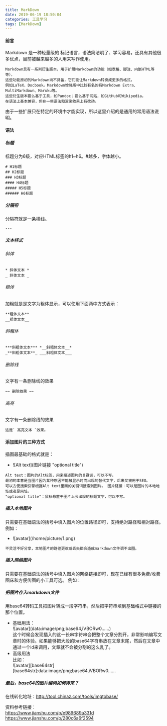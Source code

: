 ```yaml
---
title: MarkDown
date: 2019-06-19 18:50:04
categories: 工具学习
tags: [MarkDown]
---
```

#### 前言
Markdown 是一种轻量级的 标记语言，语法简洁明了、学习容易，还具有其他很多优点，目前被越来越多的人用来写作使用。
```
Markdown具有一系列衍生版本，用于扩展Markdown的功能（如表格、脚注、内嵌HTML等等），
这些功能原初的Markdown尚不具备，它们能让Markdown转换成更多的格式，
例如LaTeX，Docbook。Markdown增强版中比较有名的有Markdown Extra、MultiMarkdown、Maruku等。
这些衍生版本要么基于工具，如Pandoc；要么基于网站，如GitHub和Wikipedia，
在语法上基本兼容，但在一些语法和渲染效果上有改动。
```
由于一些扩展只在特定的环境中才能实现，所以这里介绍的是通用的常用语法说明。
#### 语法
##### 标题
标题分为6级，对应HTML标签的h1~h6。#越多，字体越小。
```
# H1标题
## H2标题
### H3标题
#### H4标题
##### H5标题
###### H6标题
```
##### 分隔符
分隔符就是一条横线。
```
---
```
##### 文本样式
###### 斜体
```
* 斜体文本 *
_ 斜体文本 _
```
###### 粗体
加粗就是是文字为粗体显示，可以使用下面两中方式表示：
```
**粗体文本**
__粗体文本__
```
###### 斜粗体
```
***斜粗体文本*** *__斜粗体文本__*
_**斜粗体文本**_ ___斜粗体文本___
```
###### 删除线
文字有一条删除线的效果
```
~~ 删除效果 ~~
```
###### 高亮
文字有一条删除线的效果
```
这是` 高亮文本 `效果。
```

#### 添加图片的三种方式
插图最基础的格式就是：
* \![Alt text]\(图片链接 "optional title")
```
Alt text：图片的Alt标签，用来描述图片的关键词，可以不写。
最初的本意是当图片因为某种原因不能被显示时而出现的替代文字，后来又被用于SEO。
可以方便搜索引擎根据Alt text里面的关键词搜索到图片。 图片链接：可以是图片的本地地址或者是网址。
"optional title"：鼠标悬置于图片上会出现的标题文字，可以不写。
```
##### 插入本地图片
只需要在基础语法的括号中填入图片的位置路径即可，支持绝对路径和相对路径。
例如：
* \![avatar]\(/home/picture/1.png)
```
不灵活不好分享，本地图片的路径更改或丢失都会造成markdown文件调不出图。
```
##### 插入网络图片
只需要在基础语法的括号中填入图片的网络链接即可，现在已经有很多免费/收费图床和方便传图的小工具可选。
例如：
##### 把图片存入markdown文件
用base64转码工具把图片转成一段字符串，然后把字符串填到基础格式中链接的那个位置。

* 基础用法：  
\![avatar]\(data:image/png;base64,iVBORw0......)  
这个时候会发现插入的这一长串字符串会把整个文章分割开，非常影响编写文章时的体验。如果能够把大段的base64字符串放在文章末尾，然后在文章中通过一个id来调用，文章就不会被分割的这么乱了。
* 高级用法  
比如：  
\![avatar]\[base64str]  
\[base64str]:data:image/png;base64,iVBORw0......
##### 最后，base64的图片编码如何得来？
在线转化地址：http://tool.chinaz.com/tools/imgtobase/

资料参考链接：  
https://www.jianshu.com/p/e989689a331d  
https://www.jianshu.com/p/280c6a6f2594